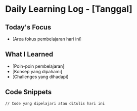 # Daily Learning Log - [Tanggal]

## Today's Focus
- [Area fokus pembelajaran hari ini]

## What I Learned
- [Poin-poin pembelajaran]
- [Konsep yang dipahami]
- [Challenges yang dihadapi]

## Code Snippets
```[bahasa]
// Code yang dipelajari atau ditulis hari ini